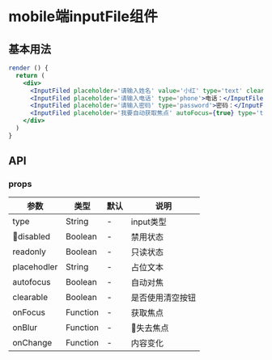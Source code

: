 # mobile端inputFile组件

## 基本用法
```jsx harmony
render () {
  return (
    <div>
      <InputFiled placeholder='请输入姓名' value='小红' type='text' clearable={true} onFocus={(value)=>console.log("onFocus"+value)} onBlur={(value)=>console.log("onBlur"+value)}  onChange={(value)=>console.log("onChange"+value)} >姓名：</InputFiled>
      <InputFiled placeholder='请输入电话' type='phone'>电话：</InputFiled>
      <InputFiled placeholder='请输入密码' type='password'>密码：</InputFiled>
      <InputFiled placeholder='我要自动获取焦点' autoFocus={true} type='text'>自动对焦：</InputFiled>
    </div>
  )
}
```

## API

### props

|   参数    |   类型   |   默认  |   说明     |
|-----------|----------|------------|-------------------|
| type  |  String  |  -      | input类型 |
| disabled  |  Boolean  |  -      | 禁用状态 |
| readonly  |  Boolean  |  -      | 只读状态 |
| placehodler  |  String  |  -      | 占位文本 |
| autofocus  |  Boolean  |  -      | 自动对焦 |
| clearable  |  Boolean  |  -      | 是否使用清空按钮 |
| onFocus  |  Function  |  -      | 获取焦点|
| onBlur  |  Function  |  -      | 失去焦点|
| onChange  |  Function  |  -      | 内容变化|









